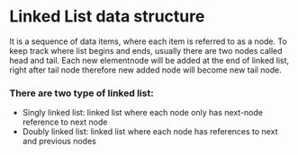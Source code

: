 # Linked List data structure
It is a sequence of data items, where each item is referred to as a node. To keep track where list begins and ends, usually 
there are two nodes called head and tail. Each new elementnode will be added at the end of linked list, right after tail node 
therefore new added node will become new tail node.
### There are two type of linked list:
* Singly linked list: linked list where each node only has next-node reference to next node
* Doubly linked list: linked list where each node has references to next and previous nodes

